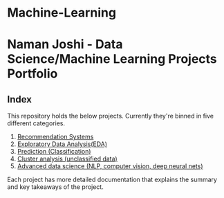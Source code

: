 # Machine-Learning
# Naman Joshi - Data Science/Machine Learning Projects Portfolio

## Index

This repository holds the below projects. Currently they're binned in five different categories.

1. [Recommendation Systems](https://github.com/namanjoshi26/Machine-Learning/blob/main/Recommendation%20Systems/Readme.md)
2. [Exploratory Data Analysis(EDA)](https://github.com/namanjoshi26/Machine-Learning/blob/main/Exploratory%20Data%20Analysis(EDA)/README.md)
3. [Prediction (Classification)](https://github.com/sarahfuchi/Data-Science/blob/main/Prediction%20(Classification)/README.md)
4. [Cluster analysis (unclassified data)](https://github.com/sarahfuchi/Data-Science/blob/main/Cluster%20analysis%20(unclassified%20data)/README.md)
5. [Advanced data science (NLP, computer vision, deep neural nets)](https://github.com/sarahfuchi/Data-Science/blob/main/Advanced%20data%20science%20(NLP%2C%20computer%20vision%2C%20deep%20neural%20nets)/README.md)

Each project has more detailed documentation that explains the summary and key takeaways of the project.
